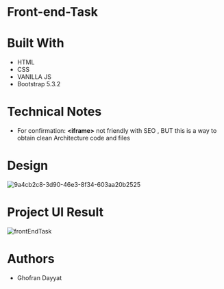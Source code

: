 # Front-end-Task

# Built With
- HTML
- CSS
- VANILLA JS
- Bootstrap 5.3.2
  
# Technical Notes
- For confirmation: **\<iframe>** not friendly with SEO , BUT this is a way to obtain clean Architecture code and files

# Design
 ![9a4cb2c8-3d90-46e3-8f34-603aa20b2525](https://github.com/GhofranDayyat/Front-end-Task/assets/77917739/94a8bc3d-934e-4325-95a1-a1ab442f1a88)


 # Project UI Result 
 ![frontEndTask](https://github.com/GhofranDayyat/Front-end-Task/assets/77917739/a4dc3b54-9b3b-439f-b8cd-0f082d9ac220)

# Authors
- Ghofran Dayyat